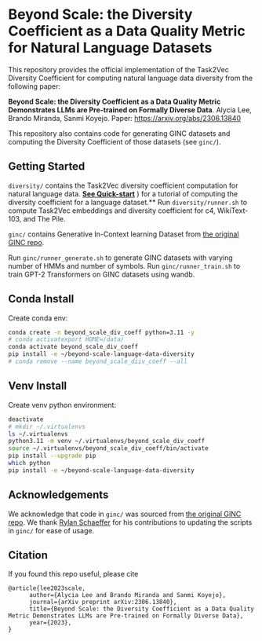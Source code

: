 # Beyond Scale: the Diversity Coefficient as a Data Quality Metric for Natural Language Datasets

This repository provides the official implementation of the Task2Vec Diversity Coefficient for computing natural language data diversity from the following paper:

**Beyond Scale: the Diversity Coefficient as a Data Quality Metric Demonstrates LLMs are Pre-trained on Formally Diverse Data**.
Alycia Lee, Brando Miranda, Sanmi Koyejo.
Paper: https://arxiv.org/abs/2306.13840

This repository also contains code for generating GINC datasets and computing the Diversity Coefficient of those datasets (see `ginc/`).

## Getting Started
`diversity/` contains the Task2Vec diversity coefficient computation for natural language data. [**See Quick-start**](https://github.com/alycialee/beyond-scale-language-data-diversity/blob/main/src/diversity/README.md#quick-start)
) for a tutorial of computing the diversity coefficient for a language dataset.** Run `diversity/runner.sh` to compute Task2Vec embeddings and diversity coefficient for c4, WikiText-103, and The Pile.

`ginc/` contains Generative In-Context learning Dataset from [the original GINC repo](https://github.com/p-lambda/incontext-learning). 

Run `ginc/runner_generate.sh` to generate GINC datasets with varying number of HMMs and number of symbols. Run `ginc/runner_train.sh` to train GPT-2 Transformers on GINC datasets using wandb.

## Conda Install
Create conda env:
```bash
conda create -n beyond_scale_div_coeff python=3.11 -y
# conda activatexport HOME=/data/
conda activate beyond_scale_div_coeff
pip install -e ~/beyond-scale-language-data-diversity
# conda remove --name beyond_scale_diiv_coeff --all
```

## Venv Install
Create venv python environment:
```bash
deactivate
# mkdir ~/.virtualenvs
ls ~/.virtualenvs
python3.11 -m venv ~/.virtualenvs/beyond_scale_div_coeff
source ~/.virtualenvs/beyond_scale_div_coeff/bin/activate
pip install --upgrade pip
which python
pip install -e ~/beyond-scale-language-data-diversity
```

## Acknowledgements
We acknowledge that code in `ginc/` was sourced from [the original GINC repo](https://github.com/p-lambda/incontext-learning). 
We thank [Rylan Schaeffer](http://rylanschaeffer.github.io/) for his contributions to updating the scripts in `ginc/` for ease of usage.

## Citation

If you found this repo useful, please cite
```
@article{lee2023scale,
      author={Alycia Lee and Brando Miranda and Sanmi Koyejo},
      journal={arXiv preprint arXiv:2306.13840},
      title={Beyond Scale: the Diversity Coefficient as a Data Quality Metric Demonstrates LLMs are Pre-trained on Formally Diverse Data}, 
      year={2023},
}
```
